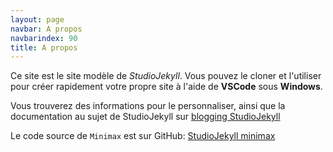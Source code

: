 ```yaml
---
layout: page
navbar: A propos
navbarindex: 90
title: A propos
---
```


Ce site est le site modèle de _StudioJekyll_. Vous pouvez le cloner et l'utiliser pour créer rapidement votre propre site à l'aide de **VSCode** sous **Windows**.

Vous trouverez des informations pour le personnaliser, ainsi que la documentation au sujet de StudioJekyll sur [blogging StudioJekyll](http://wiki.maggire.net/blogging-studio-jekyll/)

Le code source de `Minimax` est sur GitHub: [StudioJekyll minimax](https://github.com/mikemaggire/studiojekyll-minimax)

